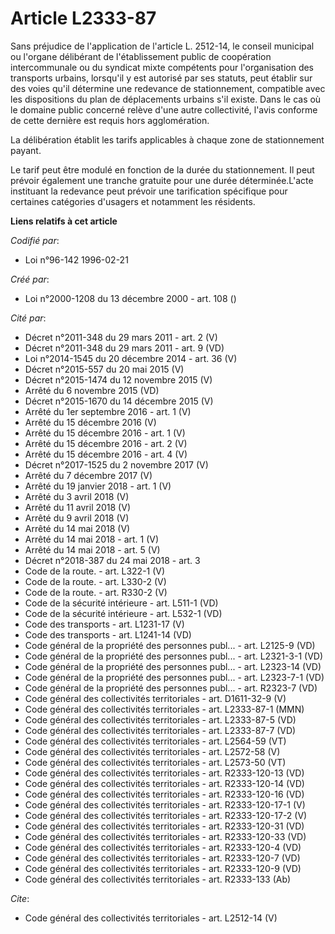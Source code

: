 # Article L2333-87

Sans préjudice de l'application de l'article L. 2512-14, le conseil municipal ou l'organe délibérant de l'établissement
public de coopération intercommunale ou du syndicat mixte compétents pour l'organisation des transports urbains, lorsqu'il y
est autorisé par ses statuts, peut établir sur des voies qu'il détermine une redevance de stationnement, compatible avec les
dispositions du plan de déplacements urbains s'il existe. Dans le cas où le domaine public concerné relève d'une autre
collectivité, l'avis conforme de cette dernière est requis hors agglomération. 

La délibération établit les tarifs applicables à chaque zone de stationnement payant. 

Le tarif peut être modulé en fonction de la durée du stationnement. Il peut prévoir également une tranche gratuite pour une
durée déterminée.L'acte instituant la redevance peut prévoir une tarification spécifique pour certaines catégories d'usagers
et notamment les résidents.

**Liens relatifs à cet article**

_Codifié par_:

  - Loi n°96-142 1996-02-21

_Créé par_:

  - Loi n°2000-1208 du 13 décembre 2000 - art. 108 ()

_Cité par_:

  - Décret n°2011-348 du 29 mars 2011 - art. 2 (V)
  - Décret n°2011-348 du 29 mars 2011 - art. 9 (VD)
  - Loi n°2014-1545 du 20 décembre 2014 - art. 36 (V)
  - Décret n°2015-557 du 20 mai 2015 (V)
  - Décret n°2015-1474 du 12 novembre 2015 (V)
  - Arrêté du 6 novembre 2015 (VD)
  - Décret n°2015-1670 du 14 décembre 2015 (V)
  - Arrêté du 1er septembre 2016 - art. 1 (V)
  - Arrêté du 15 décembre 2016 (V)
  - Arrêté du 15 décembre 2016 - art. 1 (V)
  - Arrêté du 15 décembre 2016 - art. 2 (V)
  - Arrêté du 15 décembre 2016 - art. 4 (V)
  - Décret n°2017-1525 du 2 novembre 2017 (V)
  - Arrêté du 7 décembre 2017 (V)
  - Arrêté du 19 janvier 2018 - art. 1 (V)
  - Arrêté du 3 avril 2018 (V)
  - Arrêté du 11 avril 2018 (V)
  - Arrêté du 9 avril 2018 (V)
  - Arrêté du 14 mai 2018 (V)
  - Arrêté du 14 mai 2018 - art. 1 (V)
  - Arrêté du 14 mai 2018 - art. 5 (V)
  - Décret n°2018-387 du 24 mai 2018 - art. 3
  - Code de la route. - art. L322-1 (V)
  - Code de la route. - art. L330-2 (V)
  - Code de la route. - art. R330-2 (V)
  - Code de la sécurité intérieure - art. L511-1 (VD)
  - Code de la sécurité intérieure - art. L532-1 (VD)
  - Code des transports - art. L1231-17 (V)
  - Code des transports - art. L1241-14 (VD)
  - Code général de la propriété des personnes publ... - art. L2125-9 (VD)
  - Code général de la propriété des personnes publ... - art. L2321-3-1 (VD)
  - Code général de la propriété des personnes publ... - art. L2323-14 (VD)
  - Code général de la propriété des personnes publ... - art. L2323-7-1 (VD)
  - Code général de la propriété des personnes publ... - art. R2323-7 (VD)
  - Code général des collectivités territoriales - art. D1611-32-9 (V)
  - Code général des collectivités territoriales - art. L2333-87-1 (MMN)
  - Code général des collectivités territoriales - art. L2333-87-5 (VD)
  - Code général des collectivités territoriales - art. L2333-87-7 (VD)
  - Code général des collectivités territoriales - art. L2564-59 (VT)
  - Code général des collectivités territoriales - art. L2572-58 (V)
  - Code général des collectivités territoriales - art. L2573-50 (VT)
  - Code général des collectivités territoriales - art. R2333-120-13 (VD)
  - Code général des collectivités territoriales - art. R2333-120-14 (VD)
  - Code général des collectivités territoriales - art. R2333-120-16 (VD)
  - Code général des collectivités territoriales - art. R2333-120-17-1 (V)
  - Code général des collectivités territoriales - art. R2333-120-17-2 (V)
  - Code général des collectivités territoriales - art. R2333-120-31 (VD)
  - Code général des collectivités territoriales - art. R2333-120-33 (VD)
  - Code général des collectivités territoriales - art. R2333-120-4 (VD)
  - Code général des collectivités territoriales - art. R2333-120-7 (VD)
  - Code général des collectivités territoriales - art. R2333-120-9 (VD)
  - Code général des collectivités territoriales - art. R2333-133 (Ab)

_Cite_:

  - Code général des collectivités territoriales - art. L2512-14 (V)
